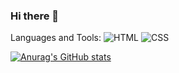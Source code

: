 ### Hi there 👋

Languages and Tools:
![HTML](https://img.shields.io/badge/HTML5-0B0A0C?style=for-the-badge&logo=html5&logoColor=white)
![CSS](https://img.shields.io/badge/CSS3-0B0A0C?style=for-the-badge&logo=css3&logoColor=white)

[![Anurag's GitHub stats](https://github-readme-stats.vercel.app/api?username=aanddi)](https://github.com/anuraghazra/github-readme-stats)
